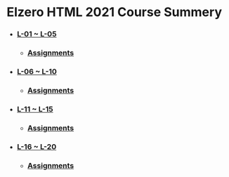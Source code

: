 # Elzero HTML 2021 Course Summery

* ### [L-01 ~ L-05](https://github.com/islamahmedc/Elzero_HTML_2021_Course/wiki/Home---L-01-~-L-05)
    * ### [Assignments](https://github.com/islamahmedc/Elzero_HTML_2021_Course/tree/master/Assignments/L-01~L-05)
* ### [L-06 ~ L-10](https://github.com/islamahmedc/Elzero_HTML_2021_Course/wiki/L-06-~-L-10)
    * ### [Assignments](https://github.com/islamahmedc/Elzero_HTML_2021_Course/tree/master/Assignments/L-06~L-10)
* ### [L-11 ~ L-15](https://github.com/islamahmedc/Elzero_HTML_2021_Course/wiki/L-11-~-L-15)
    * ### [Assignments](https://github.com/islamahmedc/Elzero_HTML_2021_Course/tree/master/Assignments/L-11~L-14)
* ### [L-16 ~ L-20](https://github.com/islamahmedc/Elzero_HTML_2021_Course/wiki/L-16-~-L-20)
    * ### [Assignments](https://github.com/islamahmedc/Elzero_HTML_2021_Course/tree/master/Assignments/L-15~L-18)